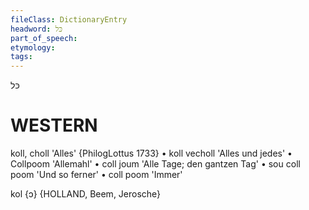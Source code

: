 ```yaml
---
fileClass: DictionaryEntry
headword: כּל
part_of_speech: 
etymology: 
tags: 
---
```

כּל

WESTERN
========

koll, choll 'Alles' {PhilogLottus 1733}
	•	koll vecholl 'Alles und jedes'
	•	Collpoom 'Allemahl'
	•	coll joum 'Alle Tage; den gantzen Tag'
	•	sou coll poom 'Und so ferner'
	•	coll poom 'Immer'

kol {ɔ} {HOLLAND, Beem, Jerosche}